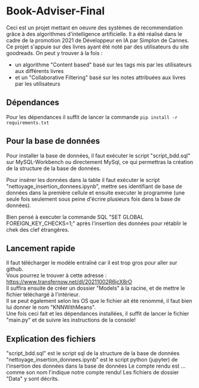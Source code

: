 # Book-Adviser-Final

Ceci est un projet mettant en oeuvre des systèmes de recommendation grâce à des algorithmes d'intelligence artificielle.
Il a été réalisé dans le cadre de la promotion 2021 de Développeur en IA par Simplon de Cannes. 
Ce projet s'appuie sur des livres ayant été noté par des utilisateurs du site goodreads. 
On peut y trouver à la fois : 
- un algorithme "Content based" basé sur les tags mis par les utilisateurs aux différents livres
- et un "Collaborative Filtering" basé sur les notes attribuées aux livres par les utilisateurs

## Dépendances 

Pour les dépendances il suffit de lancer la commande ``pip install -r requirements.txt``

## Pour la base de données

Pour installer la base de données, il faut exécuter le script "script_bdd.sql" sur MySQL-Workbench ou directement MySql,
ce qui permettras la création de la structure de la base de données.

Pour insérer les données dans la table il faut exécuter le script "nettoyage_insertion_donnees.ipynb", 
mettre ses identifiant de base de données dans la première cellule et ensuite executer le programme 
(une seule fois seulement sous peine d'écrire plusieurs fois dans la base de données).

Bien pensé à executer la commande SQL "SET GLOBAL FOREIGN_KEY_CHECKS=1;" après l'insertion des données pour rétablir le chek des clef étrangères.

## Lancement rapide

Il faut télécharger le modèle entraîné car il est trop gros pour aller sur github.  
Vous pourrez le trouver à cette adresse : https://www.transfernow.net/dl/20211002R6jcX8rO  
Il suffira ensuite de créer un dossier "Models" à la racine, et de mettre le fichier téléchargé à l'intérieur.  
Il se peut également selon les OS que le fichier ait été renommé, il faut bien lui donner le nom "KNNWithMeans".  
Une fois ceci fait et les dépendances installées, il suffit de lancer le fichier "main.py" et de suivre les instructions de la console!  

## Explication des fichiers 

"script_bdd.sql" est le script sql de la structure de la base de données
"nettoyage_insertion_donnees.ipynb" est le script python (jupyter) de l'insertion des données dans la base de données
Le compte rendu est ... comme son nom l'indique notre compte rendu!
Les fichiers de dossier "Data" y sont décrits. 
